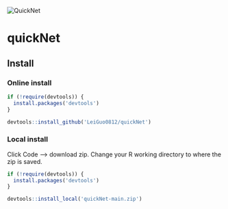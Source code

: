![QuickNet](https://github.com/LeiGuo0812/quickNet/assets/50766698/240de5bc-e4a9-41ef-b04e-97e4e6b9878b)

# quickNet

## Install

### Online install

```r
if (!require(devtools)) {
  install.packages('devtools')
}

devtools::install_github('LeiGuo0812/quickNet')
```

### Local install

Click Code --> download zip. Change your R working directory to where the zip is saved.

```r
if (!require(devtools)) {
  install.packages('devtools')
}

devtools::install_local('quickNet-main.zip')
```
